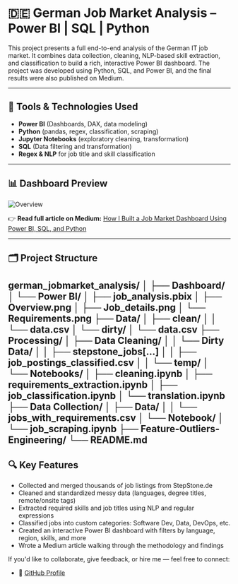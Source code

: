 # 🇩🇪 German Job Market Analysis – Power BI | SQL | Python

This project presents a full end-to-end analysis of the German IT job market. It combines data collection, 
cleaning, NLP-based skill extraction, and classification to build a rich, interactive Power BI dashboard. 
The project was developed using Python, SQL, and Power BI, and the final results were also published on Medium.

---

## 🔧 Tools & Technologies Used

- **Power BI** (Dashboards, DAX, data modeling)
- **Python** (pandas, regex, classification, scraping)
- **Jupyter Notebooks** (exploratory cleaning, transformation)
- **SQL** (Data filtering and transformation)
- **Regex & NLP** for job title and skill classification

---

## 📊 Dashboard Preview

![Overview](Dashboard/Power%20BI/Overview.png)


👉 **Read full article on Medium:** [How I Built a Job Market Dashboard Using Power BI, SQL, and Python](https://your-medium-link)

---

## 🗂️ Project Structure
german_jobmarket_analysis/
│
├── Dashboard/
│ └── Power BI/
│ ├── job_analysis.pbix
│ ├── Overview.png
│ ├── Job_details.png
│ └── Requirements.png
├── Data/
│ ├── clean/
│ │ └── data.csv
│ └── dirty/
│ └── data.csv
├── Processing/
│ ├── Data Cleaning/
│ │ └── Dirty Data/
│ │ ├── stepstone_jobs[...]
│ │ ├── job_postings_classified.csv
│ │ └── temp/
│ └── Notebooks/
│ ├── cleaning.ipynb
│ ├── requirements_extraction.ipynb
│ ├── job_classification.ipynb
│ └── translation.ipynb
├── Data Collection/
│ ├── Data/
│ │ └── jobs_with_requirements.csv
│ └── Notebook/
│ └── job_scraping.ipynb
├── Feature-Outliers-Engineering/
└── README.md
---

## 🔍 Key Features

- Collected and merged thousands of job listings from StepStone.de
- Cleaned and standardized messy data (languages, degree titles, remote/onsite tags)
- Extracted required skills and job titles using NLP and regular expressions
- Classified jobs into custom categories: Software Dev, Data, DevOps, etc.
- Created an interactive Power BI dashboard with filters by language, region, skills, and more
- Wrote a Medium article walking through the methodology and findings

If you'd like to collaborate, give feedback, or hire me — feel free to connect:

- 🐙 [GitHub Profile](https://github.com/Mahdi-Boudraa)

